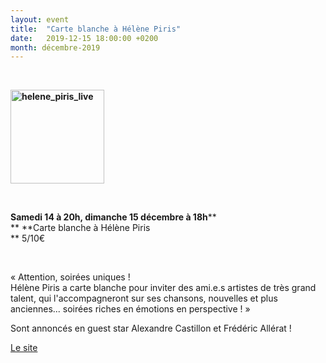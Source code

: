 ```yaml
---
layout: event
title:  "Carte blanche à Hélène Piris"
date:   2019-12-15 18:00:00 +0200
month: décembre-2019
---
```

&nbsp;

**<img class=" size-thumbnail wp-image-7118 alignleft" src="http://localhost/wpagendarts/wp-content/uploads/2019/10/helene_piris_live.jpg?w=150" alt="helene_piris_live" width="150" height="150" srcset="http://localhost/wpagendarts/wp-content/uploads/2019/10/helene_piris_live.jpg 1323w, http://localhost/wpagendarts/wp-content/uploads/2019/10/helene_piris_live-300x300.jpg 300w, http://localhost/wpagendarts/wp-content/uploads/2019/10/helene_piris_live-1024x1024.jpg 1024w, http://localhost/wpagendarts/wp-content/uploads/2019/10/helene_piris_live-150x150.jpg 150w, http://localhost/wpagendarts/wp-content/uploads/2019/10/helene_piris_live-768x768.jpg 768w, http://localhost/wpagendarts/wp-content/uploads/2019/10/helene_piris_live-1200x1200.jpg 1200w" sizes="(max-width: 150px) 100vw, 150px" />**

&nbsp;

**Samedi 14 à 20h, dimanche 15 décembre à 18h****  
** **Carte blanche à Hélène Piris  
** 5/10€

&nbsp;

<span style="font-weight:400;">« Attention, soirées uniques !</span><span style="font-weight:400;"><br /> </span><span style="font-weight:400;">Hélène Piris a carte blanche pour inviter des ami.e.s artistes de très grand talent, qui l'accompagneront sur ses chansons, nouvelles et plus anciennes... soirées riches en émotions en perspective ! »</span>

Sont annoncés en guest star Alexandre Castillon et Frédéric Allérat !



[Le site](http://www.helenepiris.com/)